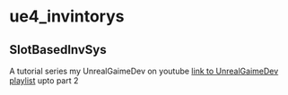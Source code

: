# ue4_invintorys

## SlotBasedInvSys
A tutorial series my UnrealGaimeDev on youtube
[link to UnrealGaimeDev playlist]
upto part 2
























[link to UnrealGaimeDev playlist]: https://www.youtube.com/playlist?list=PLmKKTERcjTPKEPl0nk48Tpmj-iWmzqo_Q